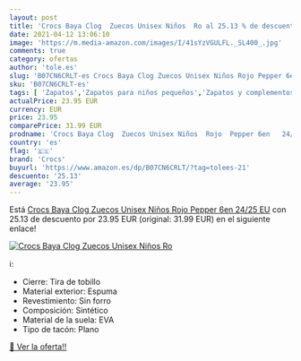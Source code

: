 ```yaml
---
layout: post
title: 'Crocs Baya Clog  Zuecos Unisex Niños  Ro al 25.13 % de descuento'
date: 2021-04-12 13:06:10
image: 'https://m.media-amazon.com/images/I/41sYzVGULFL._SL400_.jpg'
comments: true
category: ofertas
author: 'tole.es'
slug: 'B07CN6CRLT-es Crocs Baya Clog Zuecos Unisex Niños Rojo Pepper 6en 24/25 EU'
sku: 'B07CN6CRLT-es'
tags: [ 'Zapatos','Zapatos para niños pequeños','Zapatos y complementos','Zuecos y mules para niño','crocs','zuecos', ]
actualPrice: 23.95 EUR
currency: EUR
price: 23.95
comparePrice: 31.99 EUR
prodname: 'Crocs Baya Clog  Zuecos Unisex Niños  Rojo  Pepper 6en   24/25 EU'
country: 'es'
flag: '🇪🇸'
brand: 'Crocs'
buyurl: 'https://www.amazon.es/dp/B07CN6CRLT/?tag=tolees-21'
descuento: '25.13'
average: '23.95'
---
```


Está [Crocs Baya Clog  Zuecos Unisex Niños  Rojo  Pepper 6en   24/25 EU](https://www.amazon.es/dp/B07CN6CRLT/?tag=tolees-21) con 25.13 de descuento por 23.95 EUR (original: 31.99 EUR) en el siguiente enlace!

[![Crocs Baya Clog  Zuecos Unisex Niños  Ro](https://m.media-amazon.com/images/I/41sYzVGULFL._SL400_.jpg)](https://www.amazon.es/dp/B07CN6CRLT/?tag=tolees-21)

ℹ️:

- Cierre: Tira de tobillo
- Material exterior: Espuma
- Revestimiento: Sin forro
- Composición: Sintético
- Material de la suela: EVA
- Tipo de tacón: Plano

[🛒 Ver la oferta!!](https://www.amazon.es/dp/B07CN6CRLT/?tag=tolees-21)

